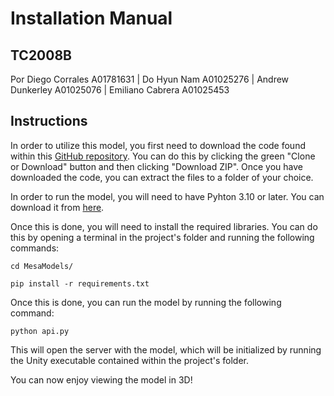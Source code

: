 # Installation Manual
## TC2008B
Por Diego Corrales A01781631 | Do Hyun Nam A01025276 | Andrew Dunkerley A01025076 | Emiliano Cabrera A01025453
## Instructions
In order to utilize this model, you first need to download the code found within this [GitHub repository](https://github.com/Cabrera-git/Multiagentes-project). You can do this by clicking the green "Clone or Download" button and then clicking "Download ZIP". Once you have downloaded the code, you can extract the files to a folder of your choice.

In order to run the model, you will need to have Pyhton 3.10 or later. You can download it from [here](https://www.python.org/downloads/).

Once this is done, you will need to install the required libraries. You can do this by opening a terminal in the project's folder and running the following commands:

```cd MesaModels/```

```pip install -r requirements.txt```

Once this is done, you can run the model by running the following command:

```python api.py```

This will open the server with the model, which will be initialized by running the Unity executable contained within the project's folder.

You can now enjoy viewing the model in 3D!